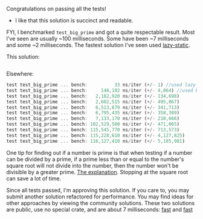 Congratulations on passing all the tests!

 * I like that this solution is succinct and readable.

FYI, I benchmarked `test_big_prime` and got a quite respectable result. Most
I've seen are usually ~100 milliseconds. Some have been ~7 milliseconds and
some ~2 milliseconds. The fastest solution I've seen used
[lazy-static](https://crates.io/crates/lazy_static).

This solution:

```rust

```

Elsewhere:

```rust
test test_big_prime ... bench:          33 ns/iter (+/- 1) //used lazy-static
test test_big_prime ... bench:     146,102 ns/iter (+/- 4,064) //used bit-vec and num-traits
test test_big_prime ... bench:   2,182,920 ns/iter (+/- 134,698)
test test_big_prime ... bench:   2,602,515 ns/iter (+/- 495,067)
test test_big_prime ... bench:   6,513,670 ns/iter (+/- 341,713)
test test_big_prime ... bench:   6,795,435 ns/iter (+/- 358,389)
test test_big_prime ... bench:   7,133,170 ns/iter (+/- 210,666)
test test_big_prime ... bench: 102,529,500 ns/iter (+/- 471,065)
test test_big_prime ... bench: 115,545,770 ns/iter (+/- 713,573)
test test_big_prime ... bench: 115,228,610 ns/iter (+/- 4,127,825)
test test_big_prime ... bench: 116,127,410 ns/iter (+/- 5,185,981)
```

One tip for finding out if a number is prime is that when testing if a number
can be divided by a prime, if a prime less than or equal to the number's square
root will not divide into the number, then the number won't be divisible by a
greater prime. [The
explanation](https://stackoverflow.com/questions/5811151/why-do-we-check-up-to-the-square-root-of-a-prime-number-to-determine-if-it-is-pr?rq=1).
Stopping at the square root can save a lot of time.

Since all tests passed, I'm approving this solution. If you care to, you may
submit another solution refactored for performance.  You may find ideas for
other approaches by viewing the community solutions. These two solutions are
public, use no special crate, and are about 7 milliseconds:
[fast](https://exercism.io/tracks/rust/exercises/nth-prime/solutions/d18ccf50aee84240a9620e53c6bb2579)
and
[fast](https://exercism.io/tracks/rust/exercises/nth-prime/solutions/a50dd590cd5d405b9338d7782f1ce4cb)

